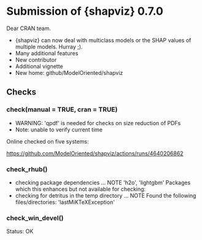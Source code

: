# Submission of {shapviz} 0.7.0

Dear CRAN team. 

- {shapviz} can now deal with multiclass models or the SHAP values of multiple models. Hurray ;).
- Many additional features
- New contributor
- Additional vignette
- New home: github/ModelOriented/shapviz

## Checks

### check(manual = TRUE, cran = TRUE) 

- WARNING: 'qpdf' is needed for checks on size reduction of PDFs
- Note: unable to verify current time

Online checked on five systems:

https://github.com/ModelOriented/shapviz/actions/runs/4640206862

### check_rhub()

* checking package dependencies ... NOTE
  'h2o', 'lightgbm'
Packages which this enhances but not available for checking:
* checking for detritus in the temp directory ... NOTE
Found the following files/directories:
  'lastMiKTeXException'

### check_win_devel()

Status: OK
